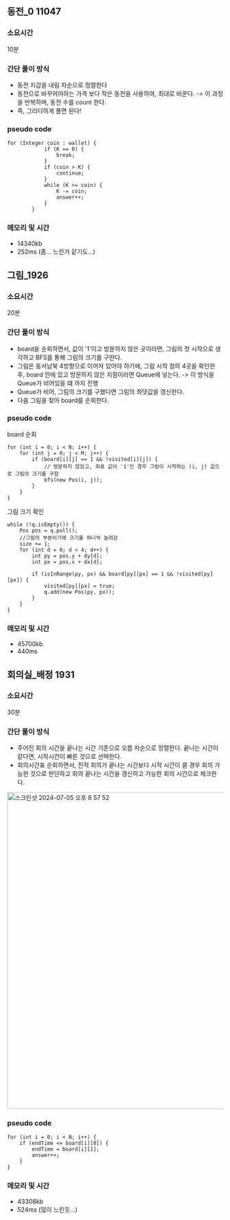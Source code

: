 ## 동전_0 11047
### 소요시간
10분

### 간단 풀이 방식
- 동전 지갑을 내림 차순으로 정렬한다
- 동전으로 바꾸어야하는 가격 보다 작은 동전을 사용하여, 최대로 바꾼다. -> 이 과정을 반복하며, 동전 수를 count 한다.
- 즉, 그리디하게 풀면 된다!

### pseudo code
```
for (Integer coin : wallet) {
            if (K == 0) {
                break;
            }
            if (coin > K) {
                continue;
            }
            while (K >= coin) {
                K -= coin;
                answer++;
            }
        }
```

### 메모리 및 시간
- 14340kb
- 252ms (좀... 느린거 같기도...)

## 그림_1926
### 소요시간
20분

### 간단 풀이 방식
- board을 순회하면서, 값이 '1'이고 방문하지 않은 곳이라면, 그림의 첫 시작으로 생각하고 BFS를 통해 그림의 크기를 구한다.
- 그림은 동서남북 4방향으로 이어져 있어야 하기에, 그림 시작 점의 4곳을 확인한 후, board 안에 있고 방문하지 않은 지점이라면 Queue에 넣는다. -> 이 방식을 Queue가 비어있을 떄 까지 진행
- Queue가 비어, 그림의 크기를 구했다면 그림의 최댓값을 갱신한다.
- 다음 그림을 찾아 board를 순회한다.

### pseudo code
board 순회
```
for (int i = 0; i < N; i++) {
    for (int j = 0; j < M; j++) {
        if (board[i][j] == 1 && !visited[i][j]) {
            // 방문하지 않았고, 좌표 값아 '1'인 경우 그림이 시작하는 (i, j) 값으로 그림의 크기를 구함
            bfs(new Pos(i, j));
        }
    }
}
```
그림 크기 확인
```
while (!q.isEmpty()) {
    Pos pos = q.poll();
    //그림의 부분이기에 크기를 하나씩 늘려감
    size += 1;
    for (int d = 0; d < 4; d++) {
        int py = pos.y + dy[d];
        int px = pos.x + dx[d];

        if (isInRange(py, px) && board[py][px] == 1 && !visited[py][px]) {
            visited[py][px] = true;
            q.add(new Pos(py, px));
        }
    }
}
```

### 메모리 및 시간
- 45700kb
- 440ms

## 회의실_배정 1931
### 소요시간
30분

### 간단 풀이 방식
- 주어진 회의 시간을 끝나는 시간 기준으로 오름 차순으로 정렬한다. 끝나는 시간이 같다면, 시작시간이 빠른 것으로 선택한다.
- 회의시간표 순회하면서, 진적 회의가 끝나는 시간보다 시작 시간이 클 경우 회의 가능한 것으로 판단하고 회의 끝나는 시간을 갱신하고 가능한 회의 시간으로 체크한다.
<img width="737" alt="스크린샷 2024-07-05 오후 8 57 52" src="https://github.com/Beginners-2024/codingtest_suhwan/assets/104567063/d27140c3-d4f7-41f8-9844-832a8f8765ff">

### pseudo code
```
for (int i = 0; i < N; i++) {
    if (endTime <= board[i][0]) {
        endTime = board[i][1];
        answer++;
    }
}
```

### 메모리 및 시간
- 43308kb
- 524ms (많이 느린듯...)
